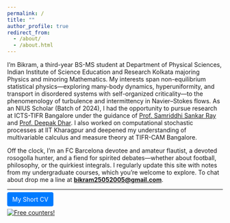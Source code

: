 ```yaml
---
permalink: /
title: ""
author_profile: true
redirect_from: 
  - /about/
  - /about.html
---
```


I’m Bikram, a third-year BS-MS student at Department of Physical Sciences, Indian Institute of Science Education and Research Kolkata majoring Physics and minoring Mathematics. My interests span non-equilibrium statistical physics—exploring many-body dynamics, hyperuniformity, and transport in disordered systems with self-organized criticality—to the phenomenology of turbulence and intermittency in Navier–Stokes flows. As an NIUS Scholar (Batch of 2024), I had the opportunity to pursue research at ICTS-TIFR Bangalore under the guidance of [Prof. Samriddhi Sankar Ray](https://www.icts.res.in/people/samriddhi-sankar-ray) and [Prof. Deepak Dhar](https://en.wikipedia.org/wiki/Deepak_Dhar). I also worked on computational stochastic processes at IIT Kharagpur and deepened my understanding of multivariable calculus and measure theory at TIFR-CAM Bangalore. 

Off the clock, I’m an FC Barcelona devotee and amateur flautist, a devoted rosogolla hunter, and a fiend for spirited debates—whether about football, philosophy, or the quirkiest integrals. I regularly update this site with notes from my undergraduate courses, which you’re welcome to explore. To chat about drop me a line at **[bikram25052005@gmail.com](mailto:bikram25052005@gmail.com)**.

----
<a href="short_cv.pdf" target="_blank" style="padding:8px 12px; background-color:#007BFF; color:white; text-decoration:none; border-radius:4px;">
  My Short CV
</a>




<a href="http://s01.flagcounter.com/more/3q6y"><img src="https://s01.flagcounter.com/count2/3q6y/bg_FFFFFF/txt_000000/border_CCCCCC/columns_2/maxflags_10/viewers_0/labels_0/pageviews_0/flags_0/percent_0/" alt="Free counters!" border="0"></a>
